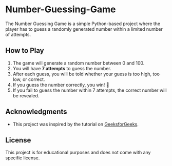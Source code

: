 # Number-Guessing-Game
The Number Guessing Game is a simple Python-based project where the player has to guess a randomly generated number within a limited number of attempts.

## How to Play
1. The game will generate a random number between 0 and 100.
2. You will have **7 attempts** to guess the number.
3. After each guess, you will be told whether your guess is too high, too low, or correct.
4. If you guess the number correctly, you win! 🎉
5. If you fail to guess the number within 7 attempts, the correct number will be revealed.

## Acknowledgments

- This project was inspired by the tutorial on [GeeksforGeeks](https://www.geeksforgeeks.org/number-guessing-game-in-python/).

## License
This project is for educational purposes and does not come with any specific license.
